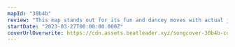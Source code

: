 ```yaml
---
mapId: "30b4b"
review: "This map stands out for its fun and dancey moves with actual jumps throughout the top 3 diffs. It also has 2 extra diffs without jumps in case you're not up to jumping around."
startDate: "2023-03-27T00:00:00.000Z"
coverUrlOverwrite: https://cdn.assets.beatleader.xyz/songcover-30b4b-cover.png
---
```

